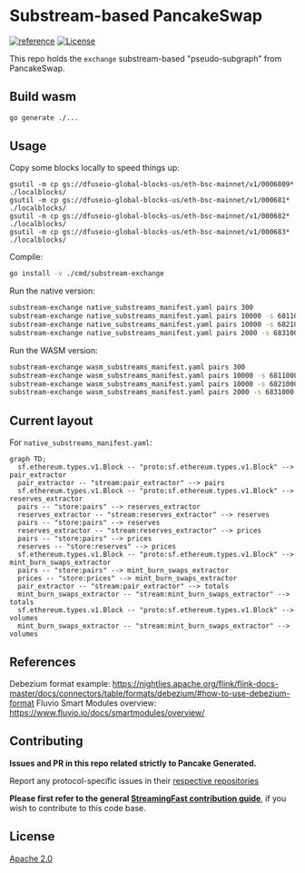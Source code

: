 # Substream-based PancakeSwap
[![reference](https://img.shields.io/badge/godoc-reference-5272B4.svg?style=flat-square)](https://pkg.go.dev/github.com/streamingfast/substream-pancakeswap)
[![License](https://img.shields.io/badge/License-Apache%202.0-blue.svg)](https://opensource.org/licenses/Apache-2.0)

This repo holds the `exchange` substream-based "pseudo-subgraph" from PancakeSwap.

## Build wasm
```bash
go generate ./...
```

## Usage

Copy some blocks locally to speed things up:

```
gsutil -m cp gs://dfuseio-global-blocks-us/eth-bsc-mainnet/v1/0006809* ./localblocks/
gsutil -m cp gs://dfuseio-global-blocks-us/eth-bsc-mainnet/v1/000681* ./localblocks/
gsutil -m cp gs://dfuseio-global-blocks-us/eth-bsc-mainnet/v1/000682* ./localblocks/
gsutil -m cp gs://dfuseio-global-blocks-us/eth-bsc-mainnet/v1/000683* ./localblocks/
```

Compile:

```bash
go install -v ./cmd/substream-exchange
```

Run the native version:

```bash
substream-exchange native_substreams_manifest.yaml pairs 300
substream-exchange native_substreams_manifest.yaml pairs 10000 -s 6811000
substream-exchange native_substreams_manifest.yaml pairs 10000 -s 6821000
substream-exchange native_substreams_manifest.yaml pairs 2000 -s 6831000
```

Run the WASM version:

```bash
substream-exchange wasm_substreams_manifest.yaml pairs 300
substream-exchange wasm_substreams_manifest.yaml pairs 10000 -s 6811000
substream-exchange wasm_substreams_manifest.yaml pairs 10000 -s 6821000
substream-exchange wasm_substreams_manifest.yaml pairs 2000 -s 6831000
```


## Current layout

For `native_substreams_manifest.yaml`:

```mermaid
graph TD;
  sf.ethereum.types.v1.Block -- "proto:sf.ethereum.types.v1.Block" --> pair_extractor
  pair_extractor -- "stream:pair_extractor" --> pairs
  sf.ethereum.types.v1.Block -- "proto:sf.ethereum.types.v1.Block" --> reserves_extractor
  pairs -- "store:pairs" --> reserves_extractor
  reserves_extractor -- "stream:reserves_extractor" --> reserves
  pairs -- "store:pairs" --> reserves
  reserves_extractor -- "stream:reserves_extractor" --> prices
  pairs -- "store:pairs" --> prices
  reserves -- "store:reserves" --> prices
  sf.ethereum.types.v1.Block -- "proto:sf.ethereum.types.v1.Block" --> mint_burn_swaps_extractor
  pairs -- "store:pairs" --> mint_burn_swaps_extractor
  prices -- "store:prices" --> mint_burn_swaps_extractor
  pair_extractor -- "stream:pair_extractor" --> totals
  mint_burn_swaps_extractor -- "stream:mint_burn_swaps_extractor" --> totals
  sf.ethereum.types.v1.Block -- "proto:sf.ethereum.types.v1.Block" --> volumes
  mint_burn_swaps_extractor -- "stream:mint_burn_swaps_extractor" --> volumes
```

## References

Debezium format example: https://nightlies.apache.org/flink/flink-docs-master/docs/connectors/table/formats/debezium/#how-to-use-debezium-format
Fluvio Smart Modules overview: https://www.fluvio.io/docs/smartmodules/overview/



## Contributing

**Issues and PR in this repo related strictly to Pancake Generated.**

Report any protocol-specific issues in their
[respective repositories](https://github.com/streamingfast/streamingfast#protocols)

**Please first refer to the general
[StreamingFast contribution guide](https://github.com/streamingfast/streamingfast/blob/master/CONTRIBUTING.md)**,
if you wish to contribute to this code base.

## License

[Apache 2.0](LICENSE)
